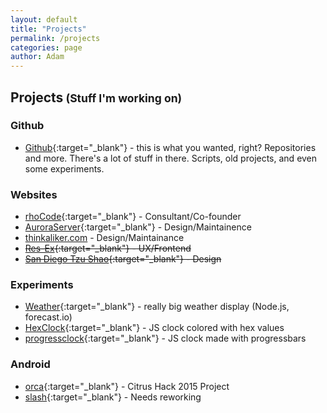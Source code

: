 ```yaml
---
layout: default
title: "Projects"
permalink: /projects
categories: page
author: Adam
---
```


<h2 class="">Projects<small> (Stuff I'm working on)</small></h2>

### Github
+ [Github](http://github.com/thinkaliker){:target="_blank"} - this is what you wanted, right? Repositories and more. There's a lot of stuff in there. Scripts, old projects, and even some experiments.

### Websites
+ [rhoCode](http://rhocode.com){:target="_blank"} - Consultant/Co-founder
+ [AuroraServer](http://auroraserver.tk){:target="_blank"} - Design/Maintainence
+ [thinkaliker.com](http://thinkaliker.com) - Design/Maintainance
+ ~~[Res-Ex](http://res-ex.net){:target="_blank"} - UX/Frontend~~
+ ~~[San Diego Tzu Shao](http://sandiegotzushao.com){:target="_blank"} - Design~~

### Experiments
+ [Weather](http://weather.thinkaliker.com){:target="_blank"} - really big weather display (Node.js, forecast.io)
+ [HexClock](http://cdn.thinkaliker.com/HexClock){:target="_blank"} - JS clock colored with hex values
+ [progressclock](http://cdn.thinkaliker.com/progressclock){:target="_blank"} - JS clock made with progressbars

### Android
+ [orca](http://github.com/rhocode/orca){:target="_blank"}  - Citrus Hack 2015 Project
+ [slash](http://github.com/thinkaliker/slash){:target="_blank"} - Needs reworking